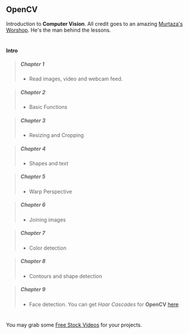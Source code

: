 ## OpenCV
Introduction to **Computer Vision**.
All credit goes to an amazing [Murtaza's Worshop](https://www.instagram.com/murtazasworkshop/). He's the man behind the lessons. 
#
#### Intro
> ##### Chapter 1
>
> - Read images, video and webcam feed.

> ##### Chapter 2
>
> - Basic Functions

> ##### Chapter 3
>
> - Resizing and Cropping

> ##### Chapter 4
>
> - Shapes and text

> ##### Chapter 5
>
> - Warp Perspective

>##### Chapter 6
>
> - Joining images

> ##### Chapter 7
>
> - Color detection

> ##### Chapter 8
>
> - Contours and shape detection

> ##### Chapter 9
>
> - Face detection. You can get *Haar Cascades* for **OpenCV** [here](https://github.com/opencv/opencv/tree/master/data/haarcascades)
#
You may grab some [Free Stock Videos](https://www.pexels.com/videos/) for your projects. 
